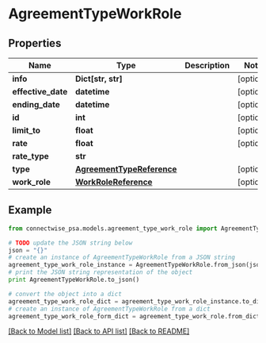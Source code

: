 # AgreementTypeWorkRole


## Properties
Name | Type | Description | Notes
------------ | ------------- | ------------- | -------------
**info** | **Dict[str, str]** |  | [optional] 
**effective_date** | **datetime** |  | [optional] 
**ending_date** | **datetime** |  | [optional] 
**id** | **int** |  | [optional] 
**limit_to** | **float** |  | [optional] 
**rate** | **float** |  | [optional] 
**rate_type** | **str** |  | 
**type** | [**AgreementTypeReference**](AgreementTypeReference.md) |  | [optional] 
**work_role** | [**WorkRoleReference**](WorkRoleReference.md) |  | [optional] 

## Example

```python
from connectwise_psa.models.agreement_type_work_role import AgreementTypeWorkRole

# TODO update the JSON string below
json = "{}"
# create an instance of AgreementTypeWorkRole from a JSON string
agreement_type_work_role_instance = AgreementTypeWorkRole.from_json(json)
# print the JSON string representation of the object
print AgreementTypeWorkRole.to_json()

# convert the object into a dict
agreement_type_work_role_dict = agreement_type_work_role_instance.to_dict()
# create an instance of AgreementTypeWorkRole from a dict
agreement_type_work_role_form_dict = agreement_type_work_role.from_dict(agreement_type_work_role_dict)
```
[[Back to Model list]](../README.md#documentation-for-models) [[Back to API list]](../README.md#documentation-for-api-endpoints) [[Back to README]](../README.md)


